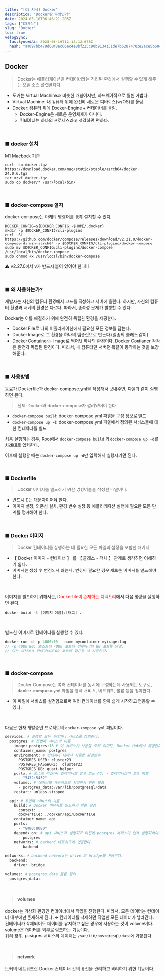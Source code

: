 ```yaml
---
title: "[CS 지식] Docker"
description: "Docker란 무엇인가"
date: 2024-05-10T06:46:21.205Z
tags: ["CS지식"]
slug: "Docker"
toc: true
velogSync:
  lastSyncedAt: 2025-08-19T12:12:12.978Z
  hash: "a0097bb479d60f8ac66ec4e8bf225c90b9134131de7b52874702e2ace5b60ccc"
---
```


## Docker 
>Docker는 애플리케이션을 컨테이너라는 격리된 환경에서 실행할 수 있게 해주는 오픈 소스 플랫폼이다.


- 도커는 Virtual Machine과 비슷한 개념이지만, 하드웨어적으로 훨씬 가볍다.
- Virtual Machine: 내 컴퓨터 위에 완전히 새로운 디바이스(w/OS)를 올림
- Docker: 컴퓨터 위에 Docker-Engine + 컨테이너를 올림.
   - Docker-Engine은 새로운 운영체제가 아니다.
   - 컨테이너는 하나의 프로세스라고 생각하면 편하다.
   
<br>

### ■ docker 설치
M1 Macbook 기준

```
curl -Lo docker.tgz https://download.docker.com/mac/static/stable/aarch64/docker-24.0.6.tgz
tar xzvf docker.tgz
sudo cp docker/* /usr/local/bin/
```

<br>

### ■ docker-compose 설치
docker-compose는 아래의 명령어를 통해 설치할 수 있다.
```
DOCKER_CONFIG=${DOCKER_CONFIG:-$HOME/.docker}
mkdir -p $DOCKER_CONFIG/cli-plugins
curl -SL https://github.com/docker/compose/releases/download/v2.21.0/docker-compose-darwin-aarch64 -o $DOCKER_CONFIG/cli-plugins/docker-compose
sudo mv $DOCKER_CONFIG/cli-plugins/docker-compose /usr/local/bin/docker-compose
sudo chmod +x /usr/local/bin/docker-compose
```

⚠️ v2.27.0에서 v가 반드시 붙어 있어야 한다!!!

<br>

### ■ 왜 사용하는가?
개발자는 자신의 컴퓨터 환경에서 코드를 작성하고 서버에 올린다.
하지만, 자신의 컴퓨터 환경과 서버의 환경은 다르다. 따라서, 종속성 문제가 발생할 수 있다.

Docker는 이를 해결하기 위해 완전히 독립된 환경을 제공한다.

- Docker File로 나의 어플리케이션에서 필요한 모든 정보를 담는다.
- Docker Image로 그 환경을 하나의 템플릿으로 만든다.(일종의 클래스 같이)
- Docker Container는 Image로 찍어낸 하나의 환경이다.
Docker Contianer 각각은 완전히 독립된 환경이다.
따라서, 내 컴퓨터던 서버던 똑같이 동작하는 것을 보장해준다.

<br>

### ■ 사용방법
동료가 Dockerfile과 docker-compose.yml을 작성해서 보내주면, 다음과 같이 실행하면 된다.

>전제: Docker와 docker-compose가 깔려있어야 한다.

- ```docker-compose build```: docker-compose.yml 파일을 구성 정보로 빌드
- ```docker-compose up -d```: docker-compose.yml 파일에서 정의된 서비스들에 대한 컨테이너를 빌드

처음 실행하는 경우, Root에서 ```docker-compose build``` 와 ```docker-compose up -d```를 차례대로 입력한다.

이후에 실행할 때는 ```docker-compose up -d```만 입력해서 실행시키면 된다.


<br>

### ■ Dockerfile
>Docker 이미지를 빌드하기 위한 명령어들을 작성한 파일이다.

- 반드시 D는 대문자이어야 한다.
- 이미지 설정, 의존성 설치, 환경 변수 설정 등 애플리케이션 실행에 필요한 모든 단계를 명시해야 한다.

<br>

### ■ Docker 이미지
>Docker 컨테이너를 실행하는 데 필요한 모든 파일과 설정을 포함한 패키지

- 【 Docker 이미지 - 컨테이너 】 를 【 클래스 - 객체 】 관계로 생각하면 이해하기 쉽다.
- 이미지는 생성 후 변경되지 않는다. 변경이 필요한 경우 새로운 이미지를 빌드해야 한다.

<br>

이미지를 빌드하기 위해서는, <span style = "color:red">Dockerfile이 존재하는 디렉토리</span>에서 다음 명령을 실행하면 된다.
```
docker build -t [이미지 이름]:[태그] .
```

<br>

빌드한 이미지로 컨테이너를 실행할 수 있다.
```java
docker run -d -p 4000:80 --name mycontainer myimage:tag
// -p 4000:80: 호스트의 4000 포트와 컨테이너의 80 포트를 연결. 
// 이는 외부에서 컨테이너의 80 포트에 접근할 때 사용한다.
```

<br>

### ■ docker-compose
>Docker Compose는 여러 컨테이너를 동시에 구성하는데 사용되는 도구로, docker-compose.yml 파일을 통해 서비스, 네트워크, 볼륨 등을 정의한다. 

- 이 파일에 서비스를 설정함으로써 여러 컨테이너를 함께 쉽게 시작하고 연동할 수 있다.

<br>

다음은 현재 개발중인 프로젝트의 ```docker-compose.yml``` 파일이다.
```python
services: # 실행할 모든 컨테이너 서비스를 정의한다. 
  postgres: # 첫번째 서비스의 이름
    image: postgres:16 # 이 서비스가 사용할 도커 이미지, Docker Hub에서 제공한다.
    container_name: postgres
    environment: # 컨테이너 내에서 사용할 환경변수
      POSTGRES_USER: cluster23
      POSTGRES_PASSWORD:  cluster23
      POSTGRES_DB: quant-helper
    ports: # 호스트 머신(이 컨테이너를 담고 있는 PC) - 컨테이너간의 포트 매핑
      - "5432:5432"
    volumes: # 데이터를 영구적으로 저장하기 위한 볼륨
      - postgres_data:/var/lib/postgresql/data
    restart: unless-stopped

  api: # 두번째 서비스의 이름
    build: # Docker 이미지를 빌드하기 위한 설정
      context: .
      dockerfile: ./docker/api/Dockerfile
    container_name: api
    ports:
      - "8080:8080"
    depends_on: # api 서비스가 실행되기 이전에 postgres 서비스가 먼저 실행되어야 한다.
      - postgres
    networks: # backend 네트워크에 연결한다.
      - backend
      
networks: # backend network는 driver로 bridge를 사용한다.
  backend:
    driver: bridge

volumes: # postgres_data 볼륨 정의
  postgres_data:
```


<br>

>#### volumes
docker는 가상화 환경인 컨테이너에서 작업을 진행한다.
따라서, 모든 데이터는 컨테이너 내부에만 존재하게 된다.
➜ 컨테이너를 삭제하면 작업한 모든 데이터가 날라간다.<br>
컨테이너가 삭제되어도 데이터를 유지하고 싶은 경우에 사용하는 것이 volume이다.
volume은 데이터를 외부로 링크하는 기능이다.<br>
위의 경우, postgres 서비스의 데이터는 ```/var/lib/postgresql/data```에 저장된다.

<br>

>#### network
도커의 네트워크란 Docker 컨테이너 간의 통신을 관리하고 격리하기 위한 기능이다.


